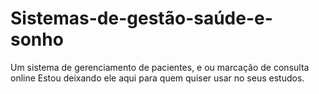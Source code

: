 # Sistemas-de-gestão-saúde-e-sonho

Um sistema de gerenciamento de pacientes, e ou marcação de   consulta online
Estou deixando ele aqui para quem quiser usar no seus estudos.



